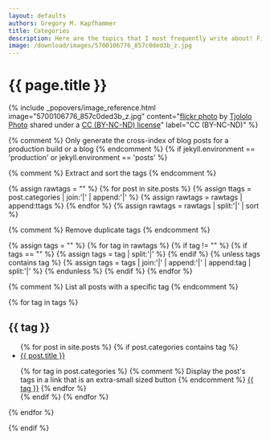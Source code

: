 ```yaml
---
layout: defaults
authors: Gregory M. Kapfhammer
title: Categories
description: Here are the topics that I most frequently write about! Find you favorite area and read one of my posts.
image: /download/images/5700106776_857c0ded3b_z.jpg
---
```


# {{ page.title }}

<!-- Include header image -->
{% include _popovers/image_reference.html image="5700106776_857c0ded3b_z.jpg" content="<a title='Blue tag' href='https://flickr.com/photos/tjololo_photo/5700106776'>flickr photo</a> by <a href='https://flickr.com/people/tjololo_photo'>Tjololo Photo</a> shared under a <a href='https://creativecommons.org/licenses/by-nc-nd/2.0/'>CC (BY-NC-ND) license</a>" label="CC (BY-NC-ND)" %}

{% comment %} Only generate the cross-index of blog posts for a production build or a blog {% endcomment %}
{% if jekyll.environment == 'production' or jekyll.environment == 'posts' %}

{% comment %}
Extract and sort the tags
{% endcomment %}

{% assign rawtags = "" %}
{% for post in site.posts %}
  {% assign ttags = post.categories | join:'|' | append:'|' %}
  {% assign rawtags = rawtags | append:ttags %}
{% endfor %}
{% assign rawtags = rawtags | split:'|' | sort %}

{% comment %}
Remove duplicate tags
{% endcomment %}

{% assign tags = "" %}
{% for tag in rawtags %}
  {% if tag != "" %}
    {% if tags == "" %}
      {% assign tags = tag | split:'|' %}
    {% endif %}
    {% unless tags contains tag %}
      {% assign tags = tags | join:'|' | append:'|' | append:tag | split:'|' %}
    {% endunless %}
  {% endif %}
{% endfor %}

{% comment %}
List all posts with a specific tag
{% endcomment %}

{% for tag in tags %}
<h2 id="{{ tag | slugify }}">{{ tag }}</h2>
<ul class="fa-ul">
{% for post in site.posts %}
{% if post.categories contains tag %}
  <li><i class="fa-li fa fa-edit fa-lg"></i><a class="major" href="{{site.baseurl}}{{ post.url | remove_first:'/'}}">{{ post.title }}</a></li>

  <i class="fa fa-tags" aria-hidden="true"></i>
  {% for tag in post.categories %}
  {% comment %} Display the post's tags in a link that is an extra-small sized button {% endcomment %}
  <a class="btn btn-info btn-xs active" href="{{site.baseurl}}categories/#{{ tag | slugify }}"> {{ tag }}</a>
{% endfor %}
<br>
{% endif %}
{% endfor %}
</ul>
{% endfor %}

{% endif %}
